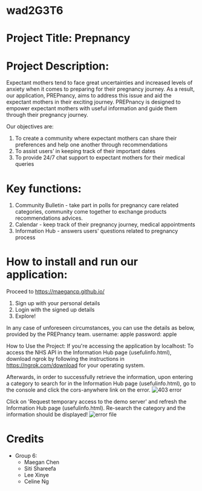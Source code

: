 # wad2G3T6

# Project Title: Prepnancy

# Project Description:
Expectant mothers tend to face great uncertainties and increased levels of anxiety when it comes to preparing for their pregnancy journey. As a result, our application, PREPnancy, aims to address this issue and aid the expectant mothers in their exciting journey. PREPnancy is designed to empower expectant mothers with useful information and guide them through their pregnancy journey.

Our objectives are: 
1. To create a community where expectant mothers can share their preferences and help one another through recommendations 
2. To assist users’ in keeping track of their important dates 
3. To provide 24/7 chat support to expectant mothers for their medical queries

# Key functions: 
1. Community Bulletin - take part in polls for pregnancy care related categories, community come together to exchange products recommendations advices. 
2. Calendar - keep track of their pregnancy journey, medical appointments 
3. Information Hub - answers users' questions related to pregnancy process

# How to install and run our application:

Proceed to https://maegancp.github.io/
1. Sign up with your personal details
2. Login with the signed up details
3. Explore!

In any case of unforeseen circumstances, you can use the details as below, provided by the PREPnancy team.
username: apple
password: apple



How to Use the Project:
If you're accessing the application by localhost:
To access the NHS API in the Information Hub page (usefulinfo.html), download ngrok by following the instructions in https://ngrok.com/download for your operating system. 

Afterwards, in order to successfully retrieve the information, upon entering a category to search for in the Information Hub page (usefulinfo.html), go to the console and click the cors-anywhere link on the error.
![403 error](https://user-images.githubusercontent.com/70476197/201513656-5a85ccf6-3de3-4a58-9d31-c3e50a96e211.jpeg)


Click on 'Request temporary access to the demo server' and refresh the Information Hub page (usefulinfo.html). Re-search the category and the information should be displayed!
![error file](https://user-images.githubusercontent.com/70476197/201513660-335aaeeb-ce68-4a00-9d1a-7e51855a0029.JPG)


# Credits
- Group 6:
    - Maegan Chen
    - Siti Shareefa
    - Lee Xinye
    - Celine Ng
